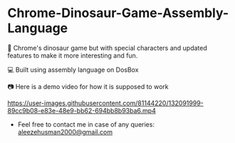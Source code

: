 # Chrome-Dinosaur-Game-Assembly-Language
:dragon: Chrome's dinosaur game but with special characters and updated features to make it more interesting and fun.

:computer: Built using assembly language on DosBox

:camera: Here is a demo video for how it is supposed to work 

https://user-images.githubusercontent.com/81144220/132091999-89cc9b08-e83e-48e9-bb62-694bb8b93ba6.mp4

- Feel free to contact me in case of any queries: aleezehusman2000@gmail.com

